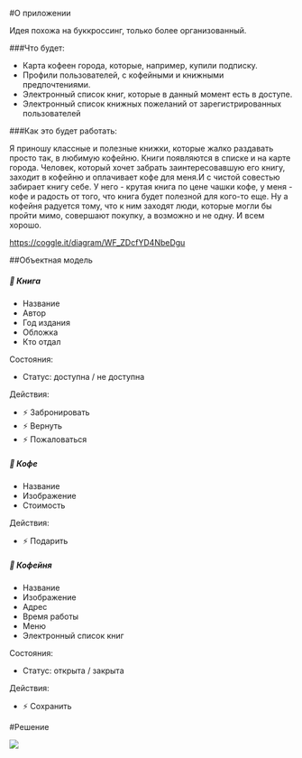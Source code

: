 #О приложении

Идея похожа на буккроссинг, только более организованный.

###Что будет:
* Карта кофеен города, которые, например, купили подписку.
* Профили пользователей, с кофейными и книжными предпочтениями.
* Электронный список книг, которые в данный момент есть в доступе.
* Электронный список книжных пожеланий от зарегистрированных пользователей

###Как это будет работать:

Я приношу классные и полезные книжки, которые жалко раздавать просто так, в любимую кофейню. Книги появляются в списке и на карте города. Человек, который хочет забрать заинтересовавшую его книгу, заходит в кофейню и оплачивает кофе для меня.И с чистой совестью забирает книгу себе.
У него - крутая книга по цене чашки кофе, у меня - кофе и радость от того, что книга будет полезной для кого-то еще.
Ну а кофейня радуется тому, что к ним заходят люди, которые могли бы пройти мимо, совершают покупку, а возможно и не одну.
И всем хорошо.

https://coggle.it/diagram/WF_ZDcfYD4NbeDgu

##Объектная модель

##### 🔻 Книга

* Название
* Автор
* Год издания
* Обложка
* Кто отдал

Состояния:
* Статус: доступна / не доступна

Действия:
* ⚡️ Забронировать
* ⚡️ Вернуть
* ⚡️ Пожаловаться

##### 🔻 Кофе

* Название
* Изображение
* Стоимость

Действия:
* ⚡️ Подарить

##### 🔻 Кофейня

* Название
* Изображение
* Адрес
* Время работы
* Меню
* Электронный список книг

Состояния:
* Статус: открыта / закрыта

Действия:
* ⚡️ Сохранить



#Решение

![](../.png)
